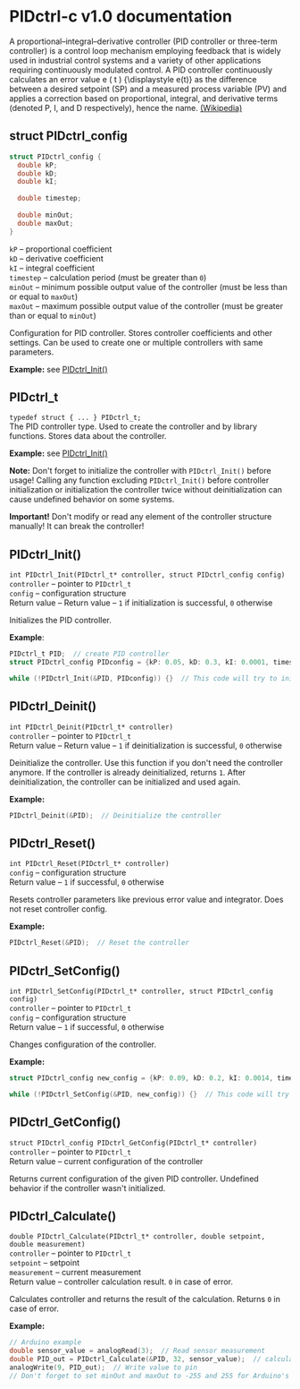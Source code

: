 # PIDctrl-c v1.0 documentation

A proportional–integral–derivative controller (PID controller or three-term controller) is a control loop mechanism employing feedback that is widely used in industrial control systems and a variety of other applications requiring continuously modulated control. A PID controller continuously calculates an error value e ( t ) {\displaystyle e(t)} as the difference between a desired setpoint (SP) and a measured process variable (PV) and applies a correction based on proportional, integral, and derivative terms (denoted P, I, and D respectively), hence the name. [\(Wikipedia\)](https://en.wikipedia.org/wiki/Proportional%E2%80%93integral%E2%80%93derivative_controller)

## struct PIDctrl_config
```c
struct PIDctrl_config {
  double kP;
  double kD;
  double kI;
  
  double timestep;
  
  double minOut;
  double maxOut;
}
```

`kP` – proportional coefficient  
`kD` – derivative coefficient  
`kI` – integral coefficient  
`timestep` – calculation period (must be greater than `0`)  
`minOut` – minimum possible output value of the controller (must be less than or equal to `maxOut`)  
`maxOut` – maximum possible output value of the controller (must be greater than or equal to `minOut`)

Configuration for PID controller. Stores controller coefficients and other settings. Can be used to create one or multiple controllers with same parameters.

**Example:** see [PIDctrl_Init()](#PIDctrl_Init)

## PIDctrl_t
`typedef struct { ... } PIDctrl_t;`  
The PID controller type. Used to create the controller and by library functions. Stores data about the controller.

**Example:** see [PIDctrl_Init()](#PIDctrl_Init)

**Note:** Don't forget to initialize the controller with `PIDctrl_Init()` before usage! Calling any function excluding `PIDctrl_Init()` before controller initialization or initialization the controller twice without deinitialization can cause undefined behavior on some systems.

**Important!** Don't modify or read any element of the controller structure manually! It can break the controller!

## PIDctrl_Init()
`int PIDctrl_Init(PIDctrl_t* controller, struct PIDctrl_config config)`  
`controller` – pointer to `PIDctrl_t`  
`config` – configuration structure  
Return value – Return value – `1` if initialization is successful, `0` otherwise

Initializes the PID controller.

**Example**:
```c
PIDctrl_t PID;  // create PID controller
struct PIDctrl_config PIDconfig = {kP: 0.05, kD: 0.3, kI: 0.0001, timestep: 1, minOut: -65535, maxOut: 65535};  // Configuration structure

while (!PIDctrl_Init(&PID, PIDconfig)) {}  // This code will try to initialize the controller until success
```

## PIDctrl_Deinit()
`int PIDctrl_Deinit(PIDctrl_t* controller)`  
`controller` – pointer to `PIDctrl_t`  
Return value – Return value – `1` if deinitialization is successful, `0` otherwise

Deinitialize the controller. Use this function if you don't need the controller anymore. If the controller is already deinitialized, returns `1`. After deinitialization, the controller can be initialized and used again.

**Example:**  
```c
PIDctrl_Deinit(&PID);  // Deinitialize the controller
```

## PIDctrl_Reset()
`int PIDctrl_Reset(PIDctrl_t* controller)`  
`config` – configuration structure  
Return value – `1` if successful, `0` otherwise

Resets controller parameters like previous error value and integrator. Does not reset controller config.

**Example:**  
```c
PIDctrl_Reset(&PID);  // Reset the controller
```

## PIDctrl_SetConfig()
`int PIDctrl_SetConfig(PIDctrl_t* controller, struct PIDctrl_config config)`  
`controller` – pointer to `PIDctrl_t`  
`config` – configuration structure  
Return value – `1` if successful, `0` otherwise

Changes configuration of the controller.

**Example:**  
```c
struct PIDctrl_config new_config = {kP: 0.09, kD: 0.2, kI: 0.0014, timestep: 1, minOut: -65535, maxOut: 65535};

while (!PIDctrl_SetConfig(&PID, new_config)) {}  // This code will try to change config of the controller until success
```

## PIDctrl_GetConfig()
`struct PIDctrl_config PIDctrl_GetConfig(PIDctrl_t* controller)`  
`controller` – pointer to `PIDctrl_t`  
Return value – current configuration of the controller

Returns current configuration of the given PID controller. Undefined behavior if the controller wasn't initialized.

## PIDctrl_Calculate()
`double PIDctrl_Calculate(PIDctrl_t* controller, double setpoint, double measurement)`  
`controller` – pointer to `PIDctrl_t`  
`setpoint` – setpoint  
`measurement` – current measurement  
Return value – controller calculation result. `0` in case of error.

Calculates controller and returns the result of the calculation. Returns `0` in case of error.

**Example:**  
```c
// Arduino example
double sensor_value = analogRead(3);  // Read sensor measurement
double PID_out = PIDctrl_Calculate(&PID, 32, sensor_value);  // calculate PID output value
analogWrite(9, PID_out);  // Write value to pin
// Don't forget to set minOut and maxOut to -255 and 255 for Arduino's analogWrite() function
```
